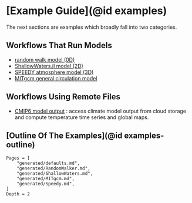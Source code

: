 # [Example Guide](@id examples)

The next sections are examples which broadly fall into two categories.

## Workflows That Run Models

- [random walk model (0D)](https://gaelforget.github.io/ClimateModels.jl/dev/generated/RandomWalker/)
- [ShallowWaters.jl model (2D)](https://gaelforget.github.io/ClimateModels.jl/dev/generated/ShallowWaters/)
- [SPEEDY atmosphere model (3D)](https://gaelforget.github.io/ClimateModels.jl/dev/generated/Speedy/)
- [MITgcm general circulation model](https://gaelforget.github.io/ClimateModels.jl/dev/generated/MITgcm/)

## Workflows Using Remote Files

- [CMIP6 model output](https://gaelforget.github.io/ClimateModels.jl/dev/generated/CMIP6/) : access climate model output from cloud storage and compute temperature time series and global maps.

## [Outline Of The Examples](@id examples-outline)

```@contents
Pages = [
    "generated/defaults.md",
    "generated/RandomWalker.md",
    "generated/ShallowWaters.md",
    "generated/MITgcm.md",
    "generated/Speedy.md",
]
Depth = 2
```
